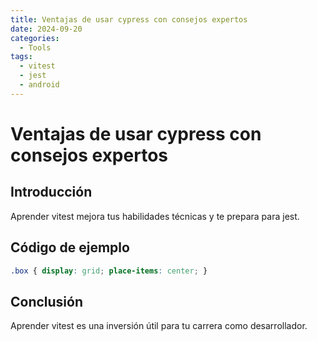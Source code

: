 ```yaml
---
title: Ventajas de usar cypress con consejos expertos
date: 2024-09-20
categories:
  - Tools
tags:
  - vitest
  - jest
  - android
---
```


# Ventajas de usar cypress con consejos expertos

## Introducción

Aprender vitest mejora tus habilidades técnicas y te prepara para jest.

## Código de ejemplo

```css
.box { display: grid; place-items: center; }
```

## Conclusión

Aprender vitest es una inversión útil para tu carrera como desarrollador.